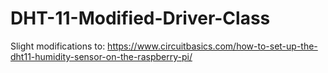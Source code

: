 # DHT-11-Modified-Driver-Class

Slight modifications to: https://www.circuitbasics.com/how-to-set-up-the-dht11-humidity-sensor-on-the-raspberry-pi/
